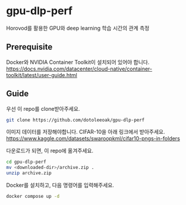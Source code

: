 # gpu-dlp-perf

Horovod를 활용한 GPU와 deep learning 학습 시간의 관계 측정

## Prerequisite

Docker와 NVIDIA Container Toolkit이 설치되어 있어야 합니다.  
https://docs.nvidia.com/datacenter/cloud-native/container-toolkit/latest/user-guide.html

## Guide

우선 이 repo를 clone받아주세요.

```bash
git clone https://github.com/dotoleeoak/gpu-dlp-perf
```

이미지 데이터를 저장해야합니다. CIFAR-10을 아래 링크에서 받아주세요.  
https://www.kaggle.com/datasets/swaroopkml/cifar10-pngs-in-folders

다운로드가 되면, 이 repo에 옮겨주세요.

```bash
cd gpu-dlp-perf
mv <downloaded-dir>/archive.zip .
unzip archive.zip
```

Docker를 설치하고, 다음 명령어를 입력해주세요.

```bash
docker compose up -d
```
